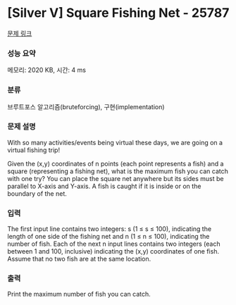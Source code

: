 # [Silver V] Square Fishing Net - 25787 

[문제 링크](https://www.acmicpc.net/problem/25787) 

### 성능 요약

메모리: 2020 KB, 시간: 4 ms

### 분류

브루트포스 알고리즘(bruteforcing), 구현(implementation)

### 문제 설명

<p>With so many activities/events being virtual these days, we are going on a virtual fishing trip!</p>

<p>Given the (x,y) coordinates of n points (each point represents a fish) and a square (representing a fishing net), what is the maximum fish you can catch with one try? You can place the square net anywhere but its sides must be parallel to X-axis and Y-axis. A fish is caught if it is inside or on the boundary of the net.</p>

### 입력 

 <p>The first input line contains two integers: s (1 ≤ s ≤ 100), indicating the length of one side of the fishing net and n (1 ≤ n ≤ 100), indicating the number of fish. Each of the next n input lines contains two integers (each between 1 and 100, inclusive) indicating the (x,y) coordinates of one fish. Assume that no two fish are at the same location.</p>

### 출력 

 <p>Print the maximum number of fish you can catch.</p>

